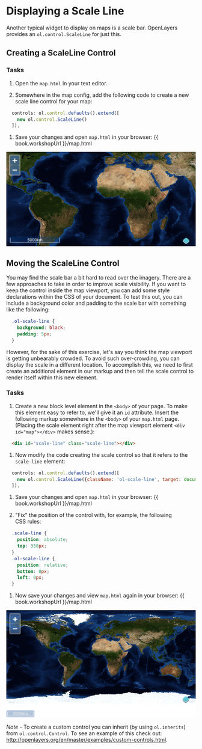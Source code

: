 # Displaying a Scale Line

Another typical widget to display on maps is a scale bar.  OpenLayers provides an `ol.control.ScaleLine` for just this.

## Creating a ScaleLine Control

### Tasks

1.  Open the `map.html` in your text editor.

1.  Somewhere in the map config, add the following code to create a new scale line control for your map:

  ```js
    controls: ol.control.defaults().extend([
      new ol.control.ScaleLine()
    ]),
  ```

1.  Save your changes and open `map.html` in your browser: {{ book.workshopUrl }}/map.html

  ![A default scale bar in the bottom left-hand corner](./scaleline1.png)

## Moving the ScaleLine Control

You may find the scale bar a bit hard to read over the imagery. There are a few approaches to take in order to improve scale visibility.  If you want to keep the control inside the map viewport, you can add some style declarations within the CSS of your document. To test this out, you can include a background color and padding to the scale bar with something like the following:

```css
  .ol-scale-line {
    background: black;
    padding: 5px;
  }
```

However, for the sake of this exercise, let's say you think the map viewport is getting unbearably crowded. To avoid such over-crowding, you can display the scale in a different location. To accomplish this, we need to first create an additional element in our markup and then tell the scale control to render itself within this new element.

### Tasks

1.  Create a new block level element in the `<body>` of your page. To make this element easy to refer to, we'll give it an `id` attribute. Insert the following markup somewhere in the `<body>` of your `map.html` page. (Placing the scale element right after the map viewport element `<div id="map"></div>` makes sense.):

  ```html
    <div id="scale-line" class="scale-line"></div>
  ```

1.  Now modify the code creating the scale control so that it refers to the `scale-line` element:

  ```js   
    controls: ol.control.defaults().extend([
      new ol.control.ScaleLine({className: 'ol-scale-line', target: document.getElementById('scale-line')})
    ]),
  ```

1.  Save your changes and open `map.html` in your browser: {{ book.workshopUrl }}/map.html    

1.  "Fix" the position of the control with, for example, the following CSS rules:

  ```css    
    .scale-line {
      position: absolute;
      top: 350px;
    }
    .ol-scale-line {
      position: relative;
      bottom: 0px;
      left: 0px;
    }
  ```

1.  Now save your changes and view `map.html` again in your browser: {{ book.workshopUrl }}/map.html

  ![A scale line control outside the map viewport](scaleline2.png)


*Note* - To create a custom control you can inherit (by using `ol.inherits`) from `ol.control.Control`. To see an example of this check out: http://openlayers.org/en/master/examples/custom-controls.html.
